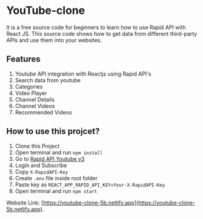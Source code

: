 # YouTube-clone
It is a free source code for beginners to learn how to use Rapid API with React JS. This source code shows how to get data from different third-party APIs and use them into your websites.

## Features
1) Youtube API integration with Reactjs using Rapid API's
2) Search data from youtube
3) Categories
4) Video Player
5) Channel Details
6) Channel Videos
7) Recommended Videos


## How to use this projcet?

1) Clone this Project
2) Open terminal and run `npm install`
3) Go to [Rapid API Youtube v3](https://rapidapi.com/ytdlfree/api/youtube-v31)
4) Login and Subscribe 
5) Copy `X-RapidAPI-Key`
6) Create `.env` file inside root folder
7) Paste key as `REACT_APP_RAPID_API_KEY=Your-X-RapidAPI-Key`
8) Open terminal and run `npm start`



Website Link: [https://youtube-clone-5b.netlify.app](https://youtube-clone-5b.netlify.app).



